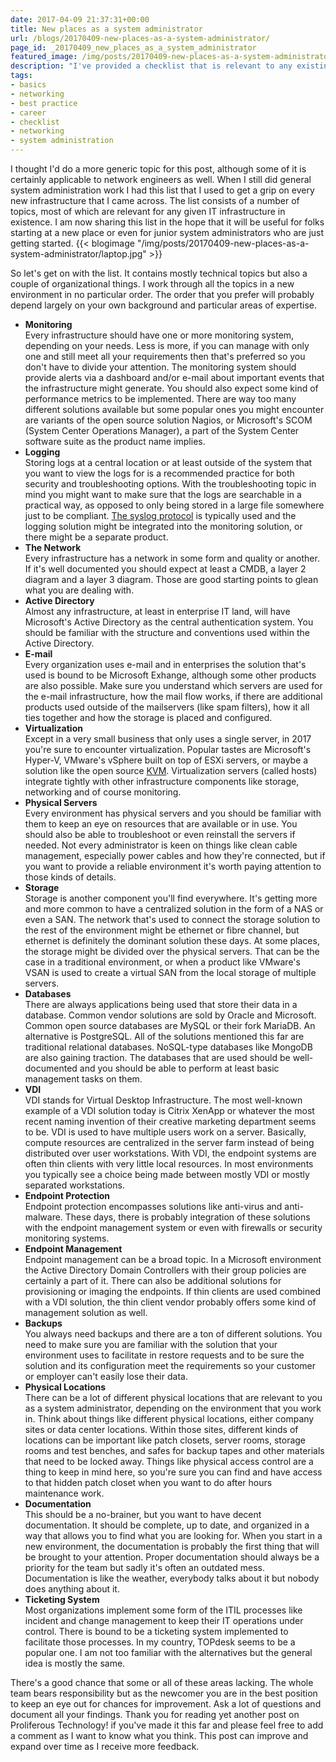 ```yaml
---
date: 2017-04-09 21:37:31+00:00
title: New places as a system administrator
url: /blogs/20170409-new-places-as-a-system-administrator/
page_id: _20170409_new_places_as_a_system_administrator
featured_image: /img/posts/20170409-new-places-as-a-system-administrator/laptop.jpg
description: "I've provided a checklist that is relevant to any existing IT infra that exists, with the hope of helping system administrators get a grip on new environments."
tags:
- basics
- networking
- best practice
- career
- checklist
- networking
- system administration
---
```


I thought I'd do a more generic topic for this post, although some of it is certainly applicable to network engineers as well. When I still did general system administration work I had this list that I used to get a grip on every new infrastructure that I came across. The list consists of a number of topics, most of which are relevant for any given IT infrastructure in existence. I am now sharing this list in the hope that it will be useful for folks starting at a new place or even for junior system administrators who are just getting started.
{{< blogimage "/img/posts/20170409-new-places-as-a-system-administrator/laptop.jpg" >}}
<!-- more -->
So let's get on with the list. It contains mostly technical topics but also a couple of organizational things. I work through all the topics in a new environment in no particular order. The order that you prefer will probably depend largely on your own background and particular areas of expertise.

* **Monitoring**  
Every infrastructure should have one or more monitoring system, depending on your needs. Less is more, if you can manage with only one and still meet all your requirements then that's preferred so you don't have to divide your attention. The monitoring system should provide alerts via a dashboard and/or e-mail about important events that the infrastructure might generate. You should also expect some kind of performance metrics to be implemented. There are way too many different solutions available but some popular ones you might encounter are variants of the open source solution Nagios, or Microsoft's SCOM (System Center Operations Manager), a part of the System Center software suite as the product name implies.
* **Logging**  
Storing logs at a central location or at least outside of the system that you want to view the logs for is a recommended practice for both security and troubleshooting options. With the troubleshooting topic in mind you might want to make sure that the logs are searchable in a practical way, as opposed to only being stored in a large file somewhere just to be compliant. [The syslog protocol](https://tools.ietf.org/html/rfc5424) is typically used and the logging solution might be integrated into the monitoring solution, or there might be a separate product.
* **The Network**  
Every infrastructure has a network in some form and quality or another. If it's well documented you should expect at least a CMDB, a layer 2 diagram and a layer 3 diagram. Those are good starting points to glean what you are dealing with.
* **Active Directory**  
Almost any infrastructure, at least in enterprise IT land, will have Microsoft's Active Directory as the central authentication system. You should be familiar with the structure and conventions used within the Active Directory.
* **E-mail**  
Every organization uses e-mail and in enterprises the solution that's used is bound to be Microsoft Exhange, although some other products are also possible. Make sure you understand which servers are used for the e-mail infrastructure, how the mail flow works, if there are additional products used outside of the mailservers (like spam filters), how it all ties together and how the storage is placed and configured.
* **Virtualization**  
Except in a very small business that only uses a single server, in 2017 you're sure to encounter virtualization. Popular tastes are Microsoft's Hyper-V, VMware's vSphere built on top of ESXi servers, or maybe a solution like the open source [KVM](https://www.linux-kvm.org/page/Main_Page). Virtualization servers (called hosts) integrate tightly with other infrastructure components like storage, networking and of course monitoring.
* **Physical Servers**  
Every environment has physical servers and you should be familiar with them to keep an eye on resources that are available or in use. You should also be able to troubleshoot or even reinstall the servers if needed. Not every administrator is keen on things like clean cable management, especially power cables and how they're connected, but if you want to provide a reliable environment it's worth paying attention to those kinds of details.
* **Storage**  
Storage is another component you'll find everywhere. It's getting more and more common to have a centralized solution in the form of a NAS or even a SAN. The network that's used to connect the storage solution to the rest of the environment might be ethernet or fibre channel, but ethernet is definitely the dominant solution these days. At some places, the storage might be divided over the physical servers. That can be the case in a traditional environment, or when a product like VMware's VSAN is used to create a virtual SAN from the local storage of multiple servers.
* **Databases**  
There are always applications being used that store their data in a database. Common vendor solutions are sold by Oracle and Microsoft. Common open source databases are MySQL or their fork MariaDB. An alternative is PostgreSQL. All of the solutions mentioned this far are traditional relational databases. NoSQL-type databases like MongoDB are also gaining traction. The databases that are used should be well-documented and you should be able to perform at least basic management tasks on them.
* **VDI**  
VDI stands for Virtual Desktop Infrastructure. The most well-known example of a VDI solution today is Citrix XenApp or whatever the most recent naming invention of their creative marketing department seems to be. VDI is used to have multiple users work on a server. Basically, compute resources are centralized in the server farm instead of being distributed over user workstations. With VDI, the endpoint systems are often thin clients with very little local resources. In most environments you typically see a choice being made between mostly VDI or mostly separated workstations.
* **Endpoint Protection**  
Endpoint protection encompasses solutions like anti-virus and anti-malware. These days, there is probably integration of these solutions with the endpoint management system or even with firewalls or security monitoring systems.
* **Endpoint Management**  
Endpoint management can be a broad topic. In a Microsoft environment the Active Directory Domain Controllers with their group policies are certainly a part of it. There can also be additional solutions for provisioning or imaging the endpoints. If thin clients are used combined with a VDI solution, the thin client vendor probably offers some kind of management solution as well.
* **Backups**  
You always need backups and there are a ton of different solutions. You need to make sure you are familiar with the solution that your environment uses to facilitate in restore requests and to be sure the solution and its configuration meet the requirements so your customer or employer can't easily lose their data.
* **Physical Locations**  
There can be a lot of different physical locations that are relevant to you as a system administrator, depending on the environment that you work in. Think about things like different physical locations, either company sites or data center locations. Within those sites, different kinds of locations can be important like patch closets, server rooms, storage rooms and test benches, and safes for backup tapes and other materials that need to be locked away. Things like physical access control are a thing to keep in mind here, so you're sure you can find and have access to that hidden patch closet when you want to do after hours maintenance work.
* **Documentation**  
This should be a no-brainer, but you want to have decent documentation. It should be complete, up to date, and organized in a way that allows you to find what you are looking for. When you start in a new environment, the documentation is probably the first thing that will be brought to your attention. Proper documentation should always be a priority for the team but sadly it's often an outdated mess. Documentation is like the weather, everybody talks about it but nobody does anything about it.
* **Ticketing System**  
Most organizations implement some form of the ITIL processes like incident and change management to keep their IT operations under control. There is bound to be a ticketing system implemented to facilitate those processes. In my country, TOPdesk seems to be a popular one. I am not too familiar with the alternatives but the general idea is mostly the same.

There's a good chance that some or all of these areas lacking. The whole team bears responsibility but as the newcomer you are in the best position to keep an eye out for chances for improvement. Ask a lot of questions and document all your findings. Thank you for reading yet another post on Proliferous Technology! if you've made it this far and please feel free to add a comment as I want to know what you think. This post can improve and expand over time as I receive more feedback.
